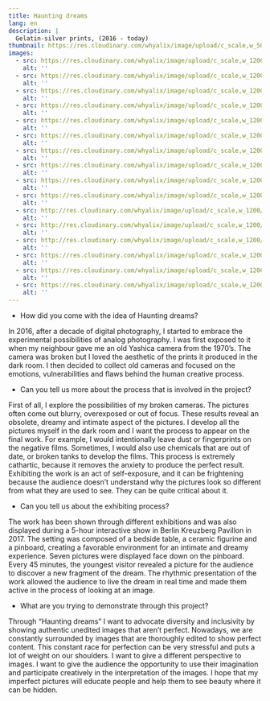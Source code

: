 ```yaml
---
title: Haunting dreams
lang: en
description: |
  Gelatin-silver prints, (2016 - today)
thumbnail: https://res.cloudinary.com/whyalix/image/upload/c_scale,w_500/v1544417628/alixlucas/haunted-dreams/shoes-and-skeleton.jpg
images:
  - src: https://res.cloudinary.com/whyalix/image/upload/c_scale,w_1200/v1544417628/alixlucas/haunted-dreams/shoes-and-skeleton.jpg
    alt: ''
  - src: https://res.cloudinary.com/whyalix/image/upload/c_scale,w_1200/v1544417628/alixlucas/haunted-dreams/horse-and-cats.jpg
    alt: ''
  - src: https://res.cloudinary.com/whyalix/image/upload/c_scale,w_1200/v1544417621/alixlucas/haunted-dreams/dog-and-monkey.jpg
    alt: ''
  - src: https://res.cloudinary.com/whyalix/image/upload/c_scale,w_1200/v1543643995/alixlucas/haunted-dreams/Haunted-dreams-01.jpg
    alt: ''
  - src: https://res.cloudinary.com/whyalix/image/upload/c_scale,w_1200/v1543643995/alixlucas/haunted-dreams/Haunted-dreams-02.jpg
    alt: ''
  - src: https://res.cloudinary.com/whyalix/image/upload/c_scale,w_1200/v1543643995/alixlucas/haunted-dreams/Haunted-dreams-03.jpg
    alt: ''
  - src: https://res.cloudinary.com/whyalix/image/upload/c_scale,w_1200/v1543643995/alixlucas/haunted-dreams/Haunted-dreams-04.jpg
    alt: ''
  - src: https://res.cloudinary.com/whyalix/image/upload/c_scale,w_1200/v1543643995/alixlucas/haunted-dreams/Haunted-dreams-05.jpg
    alt: ''
  - src: https://res.cloudinary.com/whyalix/image/upload/c_scale,w_1200/v1543643995/alixlucas/haunted-dreams/Haunted-dreams-06.jpg
    alt: ''
  - src: https://res.cloudinary.com/whyalix/image/upload/c_scale,w_1200/v1543643995/alixlucas/haunted-dreams/Haunted-dreams-07.jpg
    alt: ''
  - src: http://res.cloudinary.com/whyalix/image/upload/c_scale,w_1200/v1510518158/alixlucas/expo-haunted-dreams/018-4.jpg
    alt: ''
  - src: http://res.cloudinary.com/whyalix/image/upload/c_scale,w_1200/v1510518200/alixlucas/expo-haunted-dreams/018-2.jpg
    alt: ''
  - src: http://res.cloudinary.com/whyalix/image/upload/c_scale,w_1200/v1510518186/alixlucas/expo-haunted-dreams/018-3.jpg
    alt: ''
  - src: https://res.cloudinary.com/whyalix/image/upload/c_scale,w_1200/v1543643988/alixlucas/haunted-dreams/Haunted-dreams-Process-01.jpg
    alt: ''
  - src: https://res.cloudinary.com/whyalix/image/upload/c_scale,w_1200/v1543643988/alixlucas/haunted-dreams/Haunted-dreams-Process-02.jpg
    alt: ''
  - src: https://res.cloudinary.com/whyalix/image/upload/c_scale,w_1200/v1543643988/alixlucas/haunted-dreams/Haunted-dreams-Process-03.jpg
    alt: ''
---
```


- How did you come with the idea of Haunting dreams?

In 2016, after a decade of digital photography, I started to embrace the experimental possibilities of analog photography. I was first exposed to it when my neighbour gave me an old Yashica camera from the 1970’s. The camera was broken but I loved the aesthetic of the prints it produced in the dark room. I then decided to collect old cameras and focused on the emotions, vulnerabilities and flaws behind the human creative process.

- Can you tell us more about the process that is involved in the project?

First of all, I explore the possibilities of my broken cameras. The pictures often come out blurry, overexposed or out of focus. These results reveal an obsolete, dreamy and intimate aspect of the pictures. I develop all the pictures myself in the dark room and I want the process to appear on the final work. For example, I would intentionally leave dust or fingerprints on the negative films. Sometimes, I would also use chemicals that are out of date, or broken tanks to develop the films. This process is extremely cathartic, because it removes the anxiety to produce the perfect result. Exhibiting the work is an act of self-exposure, and it can be frightening because the audience doesn’t understand why the pictures look so different from what they are used to see. They can be quite critical about it.

- Can you tell us about the exhibiting process?

The work has been shown through different exhibitions and was also displayed during a 5-hour interactive show in Berlin Kreuzberg Pavillon in 2017. The setting was composed of a bedside table, a ceramic figurine and a pinboard, creating a favorable environment for an intimate and dreamy experience. Seven pictures were displayed face down on the pinboard. Every 45 minutes, the youngest visitor revealed a picture for the audience to discover a new fragment of the dream. The rhythmic presentation of the work allowed the audience to live the dream in real time and made them active in the process of looking at an image.

- What are you trying to demonstrate through this project?

Through “Haunting dreams” I want to advocate diversity and inclusivity by showing authentic unedited images that aren’t perfect. Nowadays, we are constantly surrounded by images that are thoroughly edited to show perfect content. This constant race for perfection can be very stressful and puts a lot of weight on our shoulders. I want to give a different perspective to images. I want to give the audience the opportunity to use their imagination and participate creatively in the interpretation of the images. I hope that my imperfect pictures will educate people and help them to see beauty where it can be hidden.
